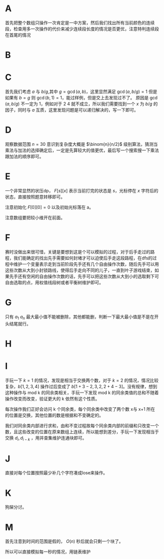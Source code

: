 # A
首先把整个数组只操作一次肯定是一中方案，然后我们找出所有当前颜色的连续段，检查用多一次操作的代价来减少连续段长度的情况是否更优，注意特判连续段在首尾的情况

# B

# C

首先我们考虑 $a$ 与 $b/g$,其中 $g=\gcd(a,b)$，这里显然满足 $\gcd(a,b/g)=1$ 但是如果有 $b=g$ 则 $\gcd(b,1)=1$，能过样例，但是交上去发现过不了。 原因是 $\gcd(a,b/g)$ 不一定为 1，例如对于 2 4 就不成立，所以我们需要找到一个 $x$ 为 $b/g$ 的因子，同时与 $a$ 互质，这里发现问题是可以递归解决的，写一下即可。

# D

观察数据范围 $n=30$ 意识到复杂度大概是 $\binom{n}{n/2}$ 级别算法，猜测当乘法与加法的选择确定后，一定是先算较大的值更优，最后写一个搜索搜一下乘法跟加法的顺序即可。

# E

一个非常显然的状压dp， $F[s][x]$ 表示当前打完的状态是 $s$，光标停在 $x$ 字符后的状态，直接按照题意转移即可。

注意初始化 $F[0][0]=0$ 以及初始光标落在 a。

注意数组要把较小维开在前面。

# F

赛时没做出来很可惜，关键是要想到这是个可以模拟的过程，对于后手走过的路程，我们能确定的找出先手需要如何封堵才可以迫使后手走这段路程，在dfs的过程中维护一个变量表示走到当前阶段先手还有几个自由操作次数，随后先手可以用这些次数从大到小封锁路线，使得后手走向不同的儿子，一直到叶子游戏结束，如果先手还有空闲的自由操作次数的话，先手可以把这些次数从大到小的选取剩下可自由选取的点，用权值线段树或者平衡树维护即可。

# G
只有 $a_1$ $a_n$ 最大最小值不能被删除，其他都能删，判断一下最大最小值是不是在开头结尾就行。

# H

# I

手玩一下 $k=1$ 的情况，发现是相当于交换两个数，对于 $k=2$ 的情况，情况比较复杂，$b[1,2,3,4]$ 操作过后变成了 $b[1+3-2,3,2,2+4-3]$。没有规律，想到这种操作与 mod k 的同余类相关，手玩一下发现 mod k 的同余类值的总和不随着操作改变而改变，验证更大的 k 依然有这个性质。

每次操作我们正好会访问 k 个同余类，每个同余类中改变了两个数 x与 x+1 所在的位置是交换，其他位置的数是根据和不变确定的。

我们对同余类内部进行求和，由和不变过程故每个同余类内部的前缀和只改变一个数，且这些改变的位置在原来数组上连续，所以能想到差分，手玩一下发现相当于交换  $d_i,d_{i-k}$ ，用并查集维护连通块即可。

# J

直接对每个位置按照最少补几个字符凑成lose来操作。

# K

狗屎分讨。

# M

首先注意到时间的范围是假的， $O(n)$ 秒后就会只剩一个块了。

所以可以直接模拟每一秒的情况，用链表维护